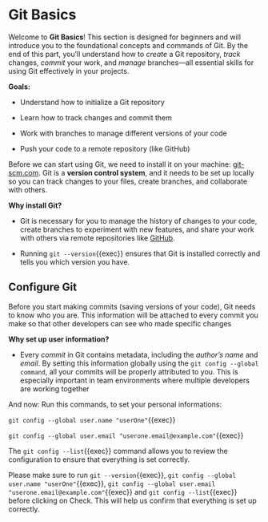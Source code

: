 # Git Basics  

Welcome to **Git Basics**! This section is designed for beginners and will introduce you to the foundational concepts and commands of Git. By the end of this part, you’ll understand how to *create* a Git repository, *track* changes, *commit* your work, and *manage* branches—all essential skills for using Git effectively in your projects.

**Goals:**

* Understand how to initialize a Git repository

* Learn how to track changes and commit them

* Work with branches to manage different versions of your code

* Push your code to a remote repository (like GitHub)

Before we can start using Git, we need to install it on your machine: [git-scm.com](https://git-scm.com). Git is a **version control system**, and it needs to be set up locally so you can track changes to your files, create branches, and collaborate with others.

**Why install Git?**

* Git is necessary for you to manage the history of changes to your code, create branches to experiment with new features, and share your work with others via remote repositories like [GitHub](https://github.com).

* Running `git --version`{{exec}} ensures that Git is installed correctly and tells you which version you have.

## Configure Git

Before you start making commits (saving versions of your code), Git needs to know who you are. This information will be attached to every commit you make so that other developers can see who made specific changes

**Why set up user information?**

* Every *commit* in Git contains metadata, including the *author’s name* and *email*. By setting this information globally using the `git config --global command`, all your commits will be properly attributed to you. This is especially important in team environments where multiple developers are working together

And now: Run this commands, to set your personal informations:  

`git config --global user.name "userOne"`{{exec}} 

`git config --global user.email "userone.email@example.com"`{{exec}}

The `git config --list`{{exec}} command allows you to review the configuration to ensure that everything is set correctly.

Please make sure to run `git --version`{{exec}}, `git config --global user.name "userOne"`{{exec}}, `git config --global user.email "userone.email@example.com"`{{exec}} and `git config --list`{{exec}} before clicking on Check. This will help us confirm that everything is set up correctly.
